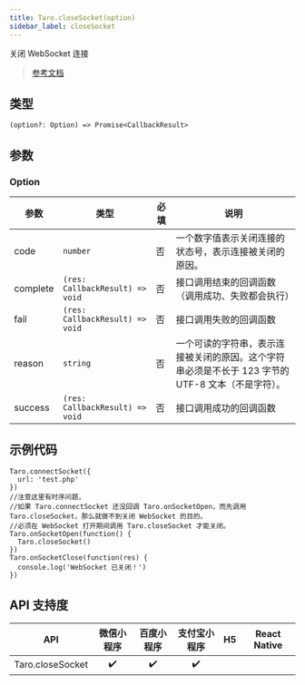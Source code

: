 ```yaml
---
title: Taro.closeSocket(option)
sidebar_label: closeSocket
---
```


关闭 WebSocket 连接

> [参考文档](https://developers.weixin.qq.com/miniprogram/dev/api/network/websocket/wx.closeSocket.html)

## 类型

```tsx
(option?: Option) => Promise<CallbackResult>
```

## 参数

### Option

<table>
  <thead>
    <tr>
      <th>参数</th>
      <th>类型</th>
      <th style={{ textAlign: "center"}}>必填</th>
      <th>说明</th>
    </tr>
  </thead>
  <tbody>
    <tr>
      <td>code</td>
      <td><code>number</code></td>
      <td style={{ textAlign: "center"}}>否</td>
      <td>一个数字值表示关闭连接的状态号，表示连接被关闭的原因。</td>
    </tr>
    <tr>
      <td>complete</td>
      <td><code>(res: CallbackResult) =&gt; void</code></td>
      <td style={{ textAlign: "center"}}>否</td>
      <td>接口调用结束的回调函数（调用成功、失败都会执行）</td>
    </tr>
    <tr>
      <td>fail</td>
      <td><code>(res: CallbackResult) =&gt; void</code></td>
      <td style={{ textAlign: "center"}}>否</td>
      <td>接口调用失败的回调函数</td>
    </tr>
    <tr>
      <td>reason</td>
      <td><code>string</code></td>
      <td style={{ textAlign: "center"}}>否</td>
      <td>一个可读的字符串，表示连接被关闭的原因。这个字符串必须是不长于 123 字节的 UTF-8 文本（不是字符）。</td>
    </tr>
    <tr>
      <td>success</td>
      <td><code>(res: CallbackResult) =&gt; void</code></td>
      <td style={{ textAlign: "center"}}>否</td>
      <td>接口调用成功的回调函数</td>
    </tr>
  </tbody>
</table>

## 示例代码

```tsx
Taro.connectSocket({
  url: 'test.php'
})
//注意这里有时序问题，
//如果 Taro.connectSocket 还没回调 Taro.onSocketOpen，而先调用 Taro.closeSocket，那么就做不到关闭 WebSocket 的目的。
//必须在 WebSocket 打开期间调用 Taro.closeSocket 才能关闭。
Taro.onSocketOpen(function() {
  Taro.closeSocket()
})
Taro.onSocketClose(function(res) {
  console.log('WebSocket 已关闭！')
})
```

## API 支持度

| API | 微信小程序 | 百度小程序 | 支付宝小程序 | H5 | React Native |
| :---: | :---: | :---: | :---: | :---: | :---: |
| Taro.closeSocket | ✔️ | ✔️ | ✔️ |  |  |
